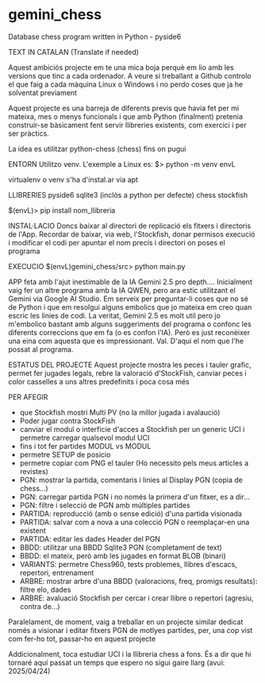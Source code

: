 # gemini_chess
Database chess program written in Python - pyside6

TEXT IN CATALAN (Translate if needed)

Aquest ambiciós projecte em te una mica boja perquè em lio amb les versions que tinc a cada ordenador.
A veure si treballant a Github controlo el que faig a cada màquina Linux o Windows i no perdo coses que 
ja he solventat previament

Aquest projecte es una barreja de diferents previs que havia fet per mi mateixa, mes o menys funcionals
i que amb Python (finalment) pretenia construir-se bàsicament fent servir llibreries existents, com
exercici i per ser pràctics.

La idea es utilitzar python-chess (chess) fins on pugui

ENTORN
Utilitzo venv. L'exemple a Linux es:
$> python -m venv envL

virtualenv o venv s'ha d'instal.ar via apt

LLIBRERIES
pyside6
sqlite3 (inclòs a python per defecte)
chess
stockfish

$(envL)> pip install nom_llibreria

INSTAL·LACIO
Doncs baixar al directori de replicació els fitxers i directoris de l'App.
Recordar de baixar, via web, l'Stockfish, donar permisos execució i modificar el codi per apuntar
el nom precís i directori on poses el programa

EXECUCIO
$(envL)gemini_chess/src> python main.py

APP feta amb l'ajut inestimable de la IA Gemini 2.5 pro depth.... Inicialment vaig fer un altre
programa amb la IA QWEN, pero ara estic utilitzant el Gemini via Google AI Studio.
Em serveix per preguntar-li coses que no sé de Python i que em resolgui alguns embolics que jo
mateixa em creo quan escric les linies de codi.
La veritat, Gemini 2.5 es molt util pero jo m'embolico bastant amb alguns suggeriments del programa o confonc les
diferents correccions que em fa (o es confon l'IA). Però es just reconèixer una eina com aquesta
que es impressionant.
Val. D'aqui el nom que l'he possat al programa.

ESTATUS DEL PROJECTE
Aquest projecte mostra les peces i tauler grafic, permet fer jugades legals, rebre la valoració d'StockFish,
canviar peces i color casselles a uns altres predefinits i poca cosa més

PER AFEGIR
- que Stockfish mostri Multi PV (no la millor jugada i avalaució)
- Poder jugar contra StockFish
- canviar el modul o interficie d'acces a Stockfish per un generic UCI i
permetre carregar qualsevol modul UCI
- fins i tot fer partides MODUL vs MODUL
- permetre SETUP de posicio
- permetre copiar com PNG el tauler (Ho necessito pels meus articles a revistes)
- PGN: mostrar la partida, comentaris i linies al Display PGN (copia de chess...)
- PGN: carregar partida PGN i no només la primera d'un fitxer, es a dir...
- PGN: filtre i selecció de PGN amb múltiples partides
- PARTIDA: reproducció (amb o sense edició) d'una partida visionada
- PARTIDA: salvar com a nova a una colecció PGN o reemplaçar-en una existent
- PARTIDA: editar les dades Header del PGN
- BBDD: utilitzar una BBDD Sqlite3 PGN (completament de text)
- BBDD: el mateix, però amb les jugades en format BLOB (binari)
- VARIANTS: permetre Chess960, tests problemes, llibres d'escacs, repertori, entrenament
- ARBRE: mostrar arbre d'una BBDD (valoracions, freq, promigs resultats): filtre elo, dades
- ARBRE: avaluació Stockfish per cercar i crear llibre o repertori (agresiu, contra de...)

Paralelament, de moment, vaig a treballar en un projecte similar dedicat només a visionar i editar
fitxers PGN de motlyes partides, per, una cop vist com fer-ho tot, passar-ho en aquest projecte

Addicionalment, toca estudiar UCI i la llibreria chess a fons. És a dir que hi tornaré aquí passat un 
temps que espero no sigui gaire llarg (avui: 2025/04/24)



